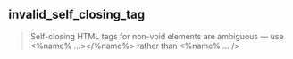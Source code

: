 ## invalid_self_closing_tag

> Self-closing HTML tags for non-void elements are ambiguous — use <%name% ...></%name%> rather than <%name% ... />